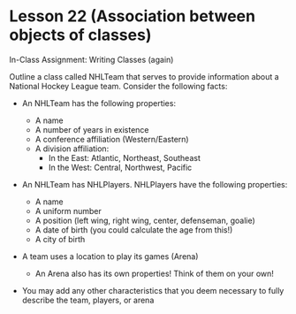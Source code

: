 # Lesson 22 (Association between objects of classes)

In-Class Assignment: Writing Classes (again)

Outline a class called NHLTeam that serves to provide information about a National Hockey League team. Consider the following facts:
- An NHLTeam has the following properties:
  - A name
  - A number of years in existence
  - A conference affiliation (Western/Eastern)
  - A division affiliation:
    - In the East: Atlantic, Northeast, Southeast
    - In the West: Central, Northwest, Pacific

- An NHLTeam has NHLPlayers. NHLPlayers have the following
properties:
  - A name
  - A uniform number
  - A position (left wing, right wing, center, defenseman, goalie)
  - A date of birth (you could calculate the age from this!)
  - A city of birth
- A team uses a location to play its games (Arena)
  - An Arena also has its own properties! Think of them on your own!
- You may add any other characteristics that you deem necessary to fully describe the team, players, or arena
